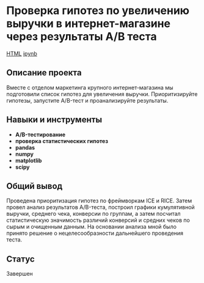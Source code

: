 # Проверка гипотез по увеличению выручки в интернет-магазине через результаты A/B теста
[HTML](https://github.com/Joker2k79/Portfolio/blob/main/07_analysis_ab_test_results/a_b_test.html) [ipynb](https://github.com/Joker2k79/Portfolio/blob/main/07_analysis_ab_test_results/a_b_test.ipynb)

## Описание проекта
Вместе с отделом маркетинга крупного интернет-магазина мы подготовили список гипотез для увеличения выручки. Приоритизируйте гипотезы, запустите A/B-тест и проанализируйте результаты.


## Навыки и инструменты

- **A/B-тестирование**
- **проверка статистических гипотез**
- **pandas**
- **numpy**
- **matplotlib**
- **scipy**

##

## Общий вывод
Проведена приоритизация гипотез по фреймворкам ICE и RICE. Затем провел анализ результатов A/B-теста, построил графики кумулятивной выручки, среднего чека, конверсии по группам, а затем посчитал статистическую значимость различий конверсий и средних чеков по сырым и очищенным данным. На основании анализа мной было принято решение о нецелесообразности дальнейшего проведения теста.

## Статус
Завершен

